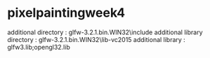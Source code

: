 # pixelpaintingweek4

additional directory : glfw-3.2.1.bin.WIN32\include
additional library directory : glfw-3.2.1.bin.WIN32\lib-vc2015
additional library : glfw3.lib;opengl32.lib
